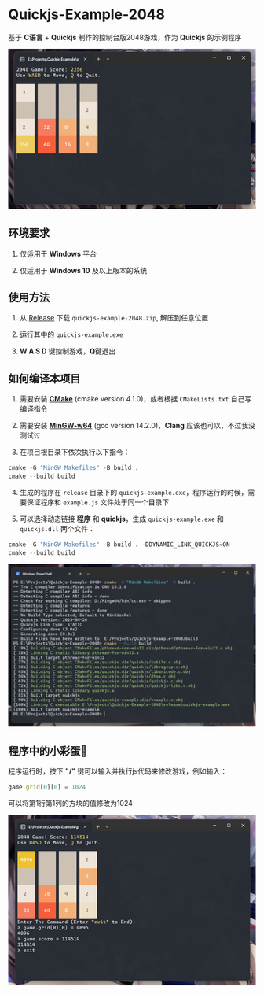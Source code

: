 # Quickjs-Example-2048
基于 **C语言** + **Quickjs** 制作的控制台版2048游戏，作为 **Quickjs** 的示例程序

![程序截图](screenshots/01.png)

## 环境要求
1. 仅适用于 **Windows** 平台

2. 仅适用于 **Windows 10** 及以上版本的系统

## 使用方法
1. 从 [Release](https://github.com/SyrieYume/Quickjs-Example-2048/releases/latest) 下载 `quickjs-example-2048.zip`, 解压到任意位置

2. 运行其中的 `quickjs-example.exe`

3. **W A S D** 键控制游戏，**Q**键退出

## 如何编译本项目
1. 需要安装 [**CMake**](https://cmake.org) (cmake version 4.1.0)，或者根据 `CMakeLists.txt` 自己写编译指令

2. 需要安装 [**MinGW-w64**](https://www.mingw-w64.org) (gcc version 14.2.0)，**Clang** 应该也可以，不过我没测试过

3. 在项目根目录下依次执行以下指令：
```powershell
cmake -G "MinGW Makefiles" -B build .
cmake --build build
```

4. 生成的程序在 `release` 目录下的 `quickjs-example.exe`，程序运行的时候，需要保证程序和 `example.js` 文件处于同一个目录下

5. 可以选择动态链接 **程序** 和 **quickjs**，生成 `quickjs-example.exe` 和 `quickjs.dll` 两个文件：
```powershell
cmake -G "MinGW Makefiles" -B build . -DDYNAMIC_LINK_QUICKJS=ON
cmake --build build
```

![编译截图](screenshots/02.png)

## 程序中的小彩蛋🍰
程序运行时，按下 **"/"** 键可以输入并执行js代码来修改游戏，例如输入：
```javascript
game.grid[0][0] = 1024
```
可以将第1行第1列的方块的值修改为1024

![03.png](screenshots/03.png)